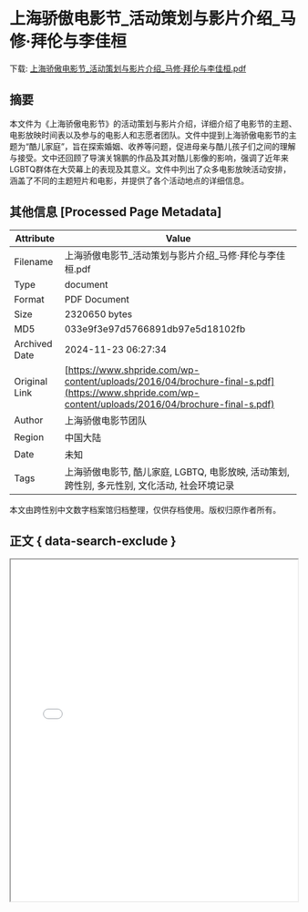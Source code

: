 # 上海骄傲电影节_活动策划与影片介绍_马修·拜伦与李佳桓

<!-- tcd_download_link -->
下载: <a href="上海骄傲电影节_活动策划与影片介绍_马修·拜伦与李佳桓.pdf" download>上海骄傲电影节_活动策划与影片介绍_马修·拜伦与李佳桓.pdf</a>
<!-- tcd_download_link_end -->

## 摘要

<!-- tcd_abstract -->
本文件为《上海骄傲电影节》的活动策划与影片介绍，详细介绍了电影节的主题、电影放映时间表以及参与的电影人和志愿者团队。文件中提到上海骄傲电影节的主题为“酷儿家庭”，旨在探索婚姻、收养等问题，促进母亲与酷儿孩子们之间的理解与接受。文中还回顾了导演关锦鹏的作品及其对酷儿影像的影响，强调了近年来LGBTQ群体在大荧幕上的表现及其意义。文件中列出了众多电影放映活动安排，涵盖了不同的主题短片和电影，并提供了各个活动地点的详细信息。

<!-- tcd_abstract_end -->

## 其他信息 [Processed Page Metadata]

| Attribute       | Value                                  |
|-----------------|----------------------------------------|
| Filename        | 上海骄傲电影节_活动策划与影片介绍_马修·拜伦与李佳桓.pdf                             |
| Type            | document                                 |
| Format          | PDF Document                               |
| Size            | 2320650 bytes                           |
| MD5             | 033e9f3e97d5766891db97e5d18102fb                                  |
| Archived Date   | 2024-11-23 06:27:34                             |
| Original Link   | [https://www.shpride.com/wp-content/uploads/2016/04/brochure-final-s.pdf](https://www.shpride.com/wp-content/uploads/2016/04/brochure-final-s.pdf)                         |
| Author          | 上海骄傲电影节团队                               |
| Region          | 中国大陆                               |
| Date            | 未知                                 |
| Tags            | 上海骄傲电影节, 酷儿家庭, LGBTQ, 电影放映, 活动策划, 跨性别, 多元性别, 文化活动, 社会环境记录                                 |

本文由跨性别中文数字档案馆归档整理，仅供存档使用。版权归原作者所有。


## 正文 { data-search-exclude }

<!-- tcd_main_text -->
<iframe src="../上海骄傲电影节_活动策划与影片介绍_马修·拜伦与李佳桓.pdf" width="100%" height="600px">
    <p>无法显示PDF，请下载查看。</p>
</iframe>
<!-- tcd_main_text_end -->

